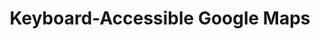 ---
title: Keyboard-Accessible Google Maps
authors:
- patrick-lauke
tags:
- TAG
- layout: article
---